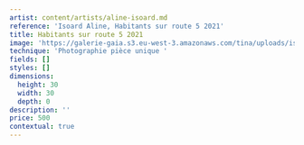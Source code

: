 ```yaml
---
artist: content/artists/aline-isoard.md
reference: 'Isoard Aline, Habitants sur route 5 2021'
title: Habitants sur route 5 2021
image: 'https://galerie-gaia.s3.eu-west-3.amazonaws.com/tina/uploads/isoard-aline/habitants sur route 5-2021, 30x30wa.jpg'
technique: 'Photographie pièce unique '
fields: []
styles: []
dimensions:
  height: 30
  width: 30
  depth: 0
description: ''
price: 500
contextual: true
---
```


